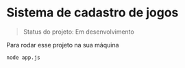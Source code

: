 # Sistema de cadastro de jogos

> Status do projeto: Em desenvolvimento

Para rodar esse projeto na sua máquina 
```
node app.js
```
